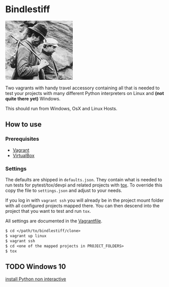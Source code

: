 # Bindlestiff

![bindlestiff](docs/vagrant-with-bindlestiff.jpg)

Two vagrants with handy travel accessory containing all that is needed to test your projects with many different Python interpreters on Linux and **(not quite there yet)** Windows.

This should run from Windows, OsX and Linux Hosts.

## How to use

### Prerequisites

* [Vagrant](https://www.vagrantup.com/)
* [VirtualBox](https://www.virtualbox.org/)

### Settings

The defaults are shipped in `defaults.json`. They contain what is needed to run tests for pytest/tox/devpi and related projects with [tox](https://tox.readthedocs.io/en/latest/). To override this copy the file to `settings.json` and adjust to your needs.

If you log in with `vagrant ssh` you will already be in the project mount folder with all configured projects mapped there. You can then descend into the project that you want to test and run `tox`.

All settings are documented in the [Vagrantfile](Vagrantfile).

    $ cd </path/to/bindlestiff/clone>
    $ vagrant up linux
    $ vagrant ssh
    $ cd <one of the mapped projects in PROJECT_FOLDERS>
    $ tox

## TODO Windows 10

[install Python non interactive](http://stackoverflow.com/questions/6441353/non-interactive-installation-of-an-additional-python-environment-on-a-computer-w)
